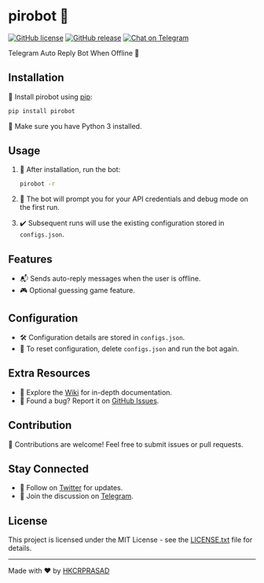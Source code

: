 # pirobot 🤖

[![GitHub license](https://img.shields.io/badge/license-MIT-blue.svg)](https://github.com/hk4crprasad/pirobot/blob/main/LICENSE.txt)
[![GitHub release](https://img.shields.io/github/release/hk4crprasad/pirobot.svg)](https://GitHub.com/hk4crprasad/pirobot/releases/)
[![Chat on Telegram](https://img.shields.io/badge/Chat%20on-Telegram-blue.svg?logo=telegram)](https://t.me/hk4crprasad)

Telegram Auto Reply Bot When Offline 📱

## Installation

🚀 Install pirobot using [pip](https://pip.pypa.io/en/stable/):

```bash
pip install pirobot
```

📝 Make sure you have Python 3 installed.

## Usage

1. 🚀 After installation, run the bot:

    ```bash
    pirobot -r
    ```

2. 🤖 The bot will prompt you for your API credentials and debug mode on the first run.

3. ✔️ Subsequent runs will use the existing configuration stored in `configs.json`.

## Features

- 📬 Sends auto-reply messages when the user is offline.
- 🎮 Optional guessing game feature.

## Configuration

- 🛠️ Configuration details are stored in `configs.json`.
- 🚫 To reset configuration, delete `configs.json` and run the bot again.

## Extra Resources

- 📖 Explore the [Wiki](https://github.com/hk4crprasad/pirobot/wiki) for in-depth documentation.
- 🐞 Found a bug? Report it on [GitHub Issues](https://github.com/hk4crprasad/pirobot/issues).

## Contribution

🤝 Contributions are welcome! Feel free to submit issues or pull requests.

## Stay Connected

- 📣 Follow on [Twitter](https://twitter.com/hk4crprasad) for updates.
- 💬 Join the discussion on [Telegram](https://t.me/hk4crprasad).

## License

This project is licensed under the MIT License - see the [LICENSE.txt](LICENSE.txt) file for details.

---

Made with ❤️ by [HKCRPRASAD](https://github.com/hk4crprasad)
